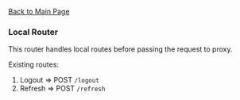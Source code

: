 [Back to Main Page](https://github.com/SorinGFS/express-access-proxy#configuration)

### Local Router

This router handles local routes before passing the request to proxy.

Existing routes:
1. Logout => POST `/logout`
1. Refresh => POST `/refresh`